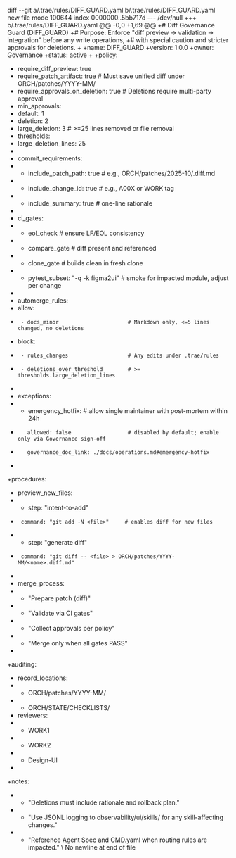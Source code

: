 diff --git a/.trae/rules/DIFF_GUARD.yaml b/.trae/rules/DIFF_GUARD.yaml
new file mode 100644
index 0000000..5bb717d
--- /dev/null
+++ b/.trae/rules/DIFF_GUARD.yaml
@@ -0,0 +1,69 @@
+# Diff Governance Guard (DIFF_GUARD)
+# Purpose: Enforce "diff preview → validation → integration" before any write operations,
+# with special caution and stricter approvals for deletions.
+
+name: DIFF_GUARD
+version: 1.0.0
+owner: Governance
+status: active
+
+policy:
+  require_diff_preview: true
+  require_patch_artifact: true          # Must save unified diff under ORCH/patches/YYYY-MM/
+  require_approvals_on_deletion: true   # Deletions require multi-party approval
+  min_approvals:
+    default: 1
+    deletion: 2
+    large_deletion: 3                   # >=25 lines removed or file removal
+  thresholds:
+    large_deletion_lines: 25
+
+  commit_requirements:
+    - include_patch_path: true          # e.g., ORCH/patches/2025-10/<change>.diff.md
+    - include_change_id: true           # e.g., A00X or WORK tag
+    - include_summary: true             # one-line rationale
+
+  ci_gates:
+    - eol_check                         # ensure LF/EOL consistency
+    - compare_gate                      # diff present and referenced
+    - clone_gate                        # builds clean in fresh clone
+    - pytest_subset: "-q -k figma2ui" # smoke for impacted module, adjust per change
+
+  automerge_rules:
+    allow:
+      - docs_minor                      # Markdown only, <=5 lines changed, no deletions
+    block:
+      - rules_changes                   # Any edits under .trae/rules
+      - deletions_over_threshold        # >= thresholds.large_deletion_lines
+
+  exceptions:
+    - emergency_hotfix:                 # allow single maintainer with post-mortem within 24h
+        allowed: false                  # disabled by default; enable only via Governance sign-off
+        governance_doc_link: ./docs/operations.md#emergency-hotfix
+
+procedures:
+  preview_new_files:
+    - step: "intent-to-add"
+      command: "git add -N <file>"     # enables diff for new files
+    - step: "generate diff"
+      command: "git diff -- <file> > ORCH/patches/YYYY-MM/<name>.diff.md"
+
+  merge_process:
+    - "Prepare patch (diff)"
+    - "Validate via CI gates"
+    - "Collect approvals per policy"
+    - "Merge only when all gates PASS"
+
+auditing:
+  record_locations:
+    - ORCH/patches/YYYY-MM/
+    - ORCH/STATE/CHECKLISTS/
+  reviewers:
+    - WORK1
+    - WORK2
+    - Design-UI
+
+notes:
+  - "Deletions must include rationale and rollback plan."
+  - "Use JSONL logging to observability/ui/skills/ for any skill-affecting changes."
+  - "Reference Agent Spec and CMD.yaml when routing rules are impacted."
\ No newline at end of file
